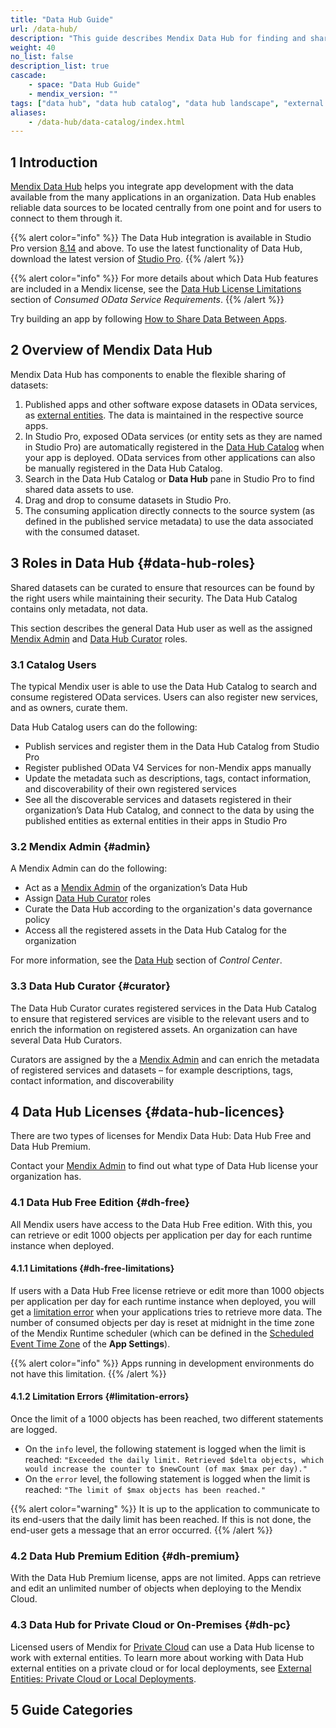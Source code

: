 ```yaml
---
title: "Data Hub Guide"
url: /data-hub/
description: "This guide describes Mendix Data Hub for finding and sharing enterprise data assets."
weight: 40
no_list: false 
description_list: true 
cascade:
    - space: "Data Hub Guide"
    - mendix_version: ""
tags: ["data hub", "data hub catalog", "data hub landscape", "external entities"]
aliases:
    - /data-hub/data-catalog/index.html
---
```


## 1 Introduction

[Mendix Data Hub](https://hub.mendix.com) helps you integrate app development with the data available from the many applications in an organization. Data Hub enables reliable data sources to be located centrally from one point and for users to connect to them through it. 

{{% alert color="info" %}}
The Data Hub integration is available in Studio Pro version [8.14](/releasenotes/studio-pro/8.14/) and above. To use the latest functionality of Data Hub, download the latest version of [Studio Pro](https://marketplace.mendix.com/link/studiopro/). {{% /alert %}}

{{% alert color="info" %}}
For more details about which Data Hub features are included in a Mendix license, see the [Data Hub License Limitations](/refguide/consumed-odata-service-requirements/#license-limitations) section of *Consumed OData Service Requirements*.
{{% /alert %}}

Try building an app by following [How to Share Data Between Apps](/data-hub/share-data/).

## 2 Overview of Mendix Data Hub

Mendix Data Hub has components to enable the flexible sharing of datasets:

1. Published apps and other software expose datasets in OData services, as [external entities](/refguide/external-entities/). The data is maintained in the respective source apps.
2. In Studio Pro, exposed OData services (or entity sets as they are named in Studio Pro) are automatically registered in the [Data Hub Catalog](/data-hub/data-hub-catalog/) when your app is deployed. OData services from other applications can also be manually registered in the Data Hub Catalog.
3. Search in the Data Hub Catalog or **Data Hub** pane in Studio Pro to find shared data assets to use.
4. Drag and drop to consume datasets in Studio Pro.  
5. The consuming application directly connects to the source system (as defined in the published service metadata) to use the data associated with the consumed dataset.

## 3 Roles in Data Hub {#data-hub-roles}

Shared datasets can be curated to ensure that resources can be found by the right users while maintaining their security. The Data Hub Catalog contains only metadata, not data.

This section describes the general Data Hub user as well as the assigned [Mendix Admin](#admin) and [Data Hub Curator](#curator) roles.

### 3.1 Catalog Users

The typical Mendix user is able to use the Data Hub Catalog to search and consume registered OData services. Users can also register new services, and as owners, curate them.

Data Hub Catalog users can do the following: 

* Publish services and register them in the Data Hub Catalog from Studio Pro
* Register published OData V4 Services for non-Mendix apps manually
* Update the metadata such as descriptions, tags, contact information, and discoverability of their own registered services
* See all the discoverable services and datasets registered in their organization’s Data Hub Catalog, and connect to the data by using the published entities as external entities in their apps in Studio Pro

### 3.2 Mendix Admin {#admin}

A Mendix Admin can do the following:

* Act as a [Mendix Admin](/developerportal/control-center/data-hub-admin/) of the organization’s Data Hub
* Assign [Data Hub Curator](#curator) roles
* Curate the Data Hub according to the organization's data governance policy
* Access all the registered assets in the Data Hub Catalog for the organization

For more information, see the [Data Hub](/developerportal/control-center/#data-hub) section of *Control Center*. 

### 3.3 Data Hub Curator {#curator}

The Data Hub Curator curates registered services in the Data Hub Catalog to ensure that registered services are visible to the relevant users and to enrich the information on registered assets. An organization can have several Data Hub Curators. 

Curators are assigned by the a [Mendix Admin](#admin) and can enrich the metadata of registered services and datasets – for example descriptions, tags, contact information, and discoverability

## 4 Data Hub Licenses {#data-hub-licences}

There are two types of licenses for Mendix Data Hub: Data Hub Free and Data Hub Premium.

Contact your [Mendix Admin](/developerportal/control-center/#company) to find out what type of Data Hub license your organization has.

### 4.1 Data Hub Free Edition {#dh-free}

All Mendix users have access to the Data Hub Free edition. With this, you can retrieve or edit 1000 objects per application per day for each runtime instance when deployed. 

#### 4.1.1 Limitations {#dh-free-limitations}

If users with a Data Hub Free license retrieve or edit more than 1000 objects per application per day for each runtime instance when deployed, you will get a [limitation error](#limitation-errors) when your applications tries to retrieve more data. The number of consumed objects per day is reset at midnight in the time zone of the Mendix Runtime scheduler (which can be defined in the [Scheduled Event Time Zone](/refguide/app-settings/#scheduled) of the **App Settings**).

{{% alert color="info" %}}
Apps running in development environments do not have this limitation.
{{% /alert %}}

#### 4.1.2 Limitation Errors {#limitation-errors}

Once the limit of a 1000 objects has been reached, two different statements are logged.

* On the `info` level, the following statement is logged when the limit is reached: `"Exceeded the daily limit. Retrieved $delta objects, which would increase the counter to $newCount (of max $max per day)."`
* On the `error` level, the following statement is logged when the limit is reached: `"The limit of $max objects has been reached."`

{{% alert color="warning" %}}
It is up to the application to communicate to its end-users that the daily limit has been reached. If this is not done, the end-user gets a message that an error occurred.
{{% /alert %}}

### 4.2 Data Hub Premium Edition {#dh-premium}

With the Data Hub Premium license, apps are not limited. Apps can retrieve and edit an unlimited number of objects when deploying to the Mendix Cloud.

### 4.3 Data Hub for Private Cloud or On-Premises {#dh-pc}

Licensed users of Mendix for [Private Cloud](/developerportal/deploy/private-cloud/) can use a Data Hub license to work with external entities. To learn more about working with Data Hub external entities on a private cloud or for local deployments, see [External Entities: Private Cloud or Local Deployments](/refguide/external-entities-pc-local/).

## 5 Guide Categories
